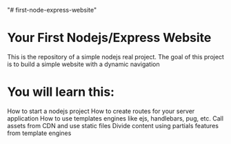 "# first-node-express-website"

# Your First Nodejs/Express Website

This is the repository of a simple nodejs real project. The goal of this project is to build a simple website with a dynamic navigation

# You will learn this:

How to start a nodejs project
How to create routes for your server application
How to use templates engines like ejs, handlebars, pug, etc.
Call assets from CDN and use static files
Divide content using partials features from template engines
